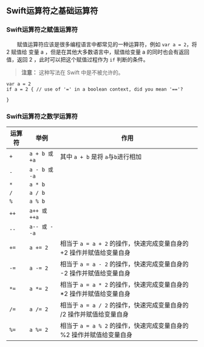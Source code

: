 ## Swift运算符之基础运算符

### Swift运算符之赋值运算符

　　赋值运算符应该是很多编程语言中都常见的一种运算符，例如 `var a = 2`，将 2 赋值给 变量 a ，但是在其他大多数语言中，赋值给变量 a 的同时也会有返回值，返回 2 ，此时可以把这个赋值过程作为 `if` 判断的条件。

> **注意：** 这种写法在 Swift 中是不被允许的。

```
var a = 2
if a = 2 { // use of '=' in a boolean context, did you mean '=='?
    
}
```

### Swift运算符之数学运算符

|  运算符  |  举例  |  作用  |
|--|--|--|
| `+` | `a + b 或 +a` | 其中 `a + b` 是将 `a`与`b`进行相加 |
| `-` | `a - b 或 -a` |  |
| `*` | `a * b` |  |
| `/` | `a / b` |  |
| `%` |  `a % b`  |  |
| `++` | `a++ 或 ++a` |  |
| `--` | `a-- 或 --a` |  |
| `+=` | `a += 2` | 相当于 `a = a + 2` 的操作，快速完成变量自身的 +2 操作并赋值给变量自身 |
| `-=` | `a -= 2` | 相当于 `a = a - 2` 的操作，快速完成变量自身的 -2 操作并赋值给变量自身 |
| `*=` | `a *= 2` | 相当于 `a = a * 2` 的操作，快速完成变量自身的 *2 操作并赋值给变量自身 |
| `/=` | `a /= 2` | 相当于 `a = a / 2` 的操作，快速完成变量自身的 /2 操作并赋值给变量自身 |
| `%=` | `a %= 2` | 相当于 `a = a % 2` 的操作，快速完成变量自身的 %2 操作并赋值给变量自身 |
























